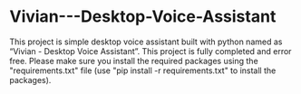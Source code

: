 # Vivian---Desktop-Voice-Assistant

This project is simple desktop voice assistant built with python named as “Vivian - Desktop Voice Assistant”. This project is fully completed and error free.
Please make sure you install  the required packages using the "requirements.txt" file (use "pip install -r  requirements.txt" to install the packages).

